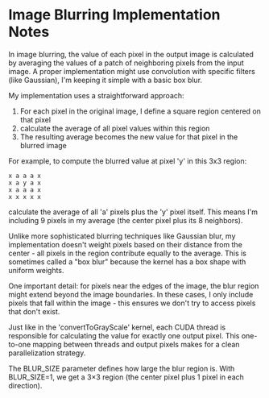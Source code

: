 # Image Blurring Implementation Notes

In image blurring, the value of each pixel in the output image is calculated by averaging the values of a patch of neighboring pixels from the input image. A proper implementation might use convolution with specific filters (like Gaussian), I'm keeping it simple with a basic box blur.

My implementation uses a straightforward approach:
1. For each pixel in the original image, I define a square region centered on that pixel
2. calculate the average of all pixel values within this region 
3. The resulting average becomes the new value for that pixel in the blurred image

For example, to compute the blurred value at pixel 'y' in this 3x3 region:

    x a a a x
    x a y a x
    x a a a x   
    x x x x x 

calculate the average of all 'a' pixels plus the 'y' pixel itself. This means I'm including 9 pixels in my average (the center pixel plus its 8 neighbors).

Unlike more sophisticated blurring techniques like Gaussian blur, my implementation doesn't weight pixels based on their distance from the center - all pixels in the region contribute equally to the average. This is sometimes called a "box blur" because the kernel has a box shape with uniform weights.

One important detail: for pixels near the edges of the image, the blur region might extend beyond the image boundaries. In these cases, I only include pixels that fall within the image - this ensures we don't try to access pixels that don't exist.

Just like in the 'convertToGrayScale' kernel, each CUDA thread is responsible for calculating the value for exactly one output pixel. This one-to-one mapping between threads and output pixels makes for a clean parallelization strategy.

The BLUR_SIZE parameter defines how large the blur region is. With BLUR_SIZE=1, we get a 3×3 region (the center pixel plus 1 pixel in each direction). 